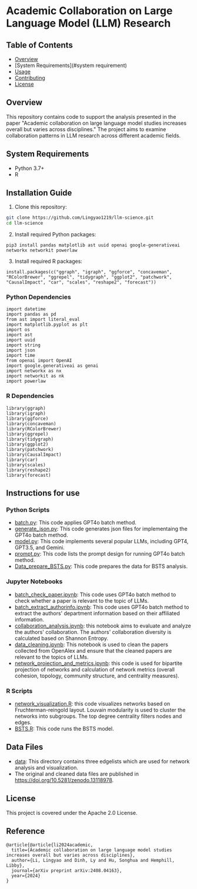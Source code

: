 # Academic Collaboration on Large Language Model (LLM) Research

## Table of Contents

- [Overview](#overview)
- [System Requirements](#system requirement)
- [Usage](#usage)
- [Contributing](#contributing)
- [License](#license)

## Overview
This repository contains code to support the analysis presented in the paper "Academic collaboration on large language model studies increases overall but varies across disciplines." The project aims to examine collaboration patterns in LLM research across different academic fields.

## System Requirements
- Python 3.7+
- R

## Installation Guide
1. Clone this repository:
```bash
git clone https://github.com/Lingyao1219/llm-science.git
cd llm-science
```

2. Install required Python packages:
```
pip3 install pandas matplotlib ast uuid openai google-generativeai networkx networkit powerlaw
```

3. Install required R packages:
```
install.packages(c("ggraph", "igraph", "ggforce", "concaveman", "RColorBrewer", "ggrepel", "tidygraph", "ggplot2", "patchwork", "CausalImpact", "car", "scales", "reshape2", "forecast"))
```

### Python Dependencies
```
import datetime
import pandas as pd
from ast import literal_eval
import matplotlib.pyplot as plt
import os
import ast
import uuid
import string
import json
import time
from openai import OpenAI
import google.generativeai as genai
import networkx as nx
import networkit as nk
import powerlaw
```

### R Dependencies
```
library(ggraph)
library(igraph)
library(ggforce)
library(concaveman)
library(RColorBrewer)
library(ggrepel)
library(tidygraph)
library(ggplot2)
library(patchwork)
library(CausalImpact)
library(car)
library(scales)
library(reshape2)
library(forecast)
```

## Instructions for use

### Python Scripts
- [batch.py](https://github.com/Lingyao1219/llm-science/blob/main/batch.py): This code applies GPT4o batch method. 
- [generate_json.py](https://github.com/Lingyao1219/llm-science/blob/main/generate_json.py): This code generates json files for implementaing the GPT4o batch method. 
- [model.py](https://github.com/Lingyao1219/llm-science/blob/main/model.py): This code implements several popular LLMs, including GPT4, GPT3.5, and Gemini.
- [prompt.py](https://github.com/Lingyao1219/llm-science/blob/main/prompt.py): This code lists the prompt design for running GPT4o batch method.
- [Data_prepare_BSTS.py](https://github.com/Lingyao1219/llm-science/blob/main/Data_prepare_BSTS.py): This code prepares the data for BSTS analysis.

### Jupyter Notebooks
- [batch_check_paper.ipynb](https://github.com/Lingyao1219/llm-science/blob/main/batch_check_paper.ipynb): This code uses GPT4o batch method to check whether a paper is relevant to the topic of LLMs.
- [batch_extract_authorinfo.ipynb](https://github.com/Lingyao1219/llm-science/blob/main/batch_extract_authorinfo.ipynb): This code uses GPT4o batch method to extract the authors' department information based on their affiliated information. 
- [collaboration_analysis.ipynb](https://github.com/Lingyao1219/llm-science/blob/main/collaboration_analysis.ipynb): this notebook aims to evaluate and analyze the authors' collaboration. The authors' collaboration diversity is calculated based on Shannon Entropy. 
- [data_cleaning.ipynb](https://github.com/Lingyao1219/llm-science/blob/main/data_cleaning.ipynb): This notebook is used to clean the papers collected from OpenAlex and ensure that the cleaned papers are relevant to the topics of LLMs.
- [network_projection_and_metrics.ipynb](https://github.com/Lingyao1219/llm-science/blob/main/network_projection_and_metrics.ipynb): this code is used for bipartite projection of networks and calculation of network metrics (overall cohesion, topology, community structure, and centrality measures).

### R Scripts
- [network_visualization.R](https://github.com/Lingyao1219/llm-science/blob/main/network_visualization.R): this code visualizes networks based on Fruchterman-reingold layout. Louvain modularity is used to cluster the networks into subgroups. The top degree centrality filters nodes and edges.
- [BSTS.R](https://github.com/Lingyao1219/llm-science/blob/main/BSTS.R): This code runs the BSTS model.


## Data Files
- [data](https://github.com/Lingyao1219/llm-science/tree/main/data): This directory contains three edgelists which are used for network analysis and visualization.
- The original and cleaned data files are published in https://doi.org/10.5281/zenodo.13118978.


## License
This project is covered under the Apache 2.0 License.

## Reference
```
@article{@article{li2024academic,
  title={Academic collaboration on large language model studies increases overall but varies across disciplines},
  author={Li, Lingyao and Dinh, Ly and Hu, Songhua and Hemphill, Libby},
  journal={arXiv preprint arXiv:2408.04163},
  year={2024}
}
```
